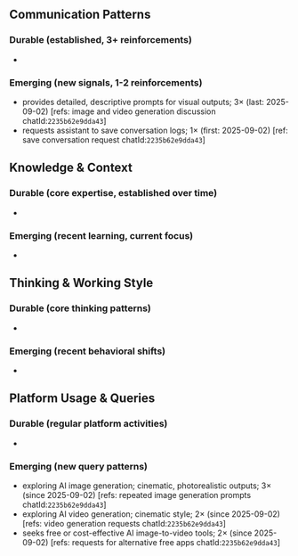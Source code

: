 ## Communication Patterns
### Durable (established, 3+ reinforcements)
-

### Emerging (new signals, 1-2 reinforcements)
- provides detailed, descriptive prompts for visual outputs; 3× (last: 2025-09-02) [refs: image and video generation discussion chatId:`2235b62e9dda43`]
- requests assistant to save conversation logs; 1× (first: 2025-09-02) [ref: save conversation request chatId:`2235b62e9dda43`]

## Knowledge & Context
### Durable (core expertise, established over time)
-

### Emerging (recent learning, current focus)
-

## Thinking & Working Style
### Durable (core thinking patterns)
-

### Emerging (recent behavioral shifts)
-

## Platform Usage & Queries
### Durable (regular platform activities)
-

### Emerging (new query patterns)
- exploring AI image generation; cinematic, photorealistic outputs; 3× (since 2025-09-02) [refs: repeated image generation prompts chatId:`2235b62e9dda43`]
- exploring AI video generation; cinematic style; 2× (since 2025-09-02) [refs: video generation requests chatId:`2235b62e9dda43`]
- seeks free or cost-effective AI image-to-video tools; 2× (since 2025-09-02) [refs: requests for alternative free apps chatId:`2235b62e9dda43`]